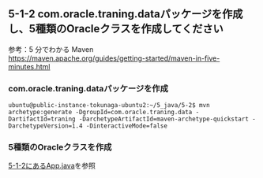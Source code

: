 ## 5-1-2 com.oracle.traning.dataパッケージを作成し、5種類のOracleクラスを作成してください

参考：5 分でわかる Maven<br>
https://maven.apache.org/guides/getting-started/maven-in-five-minutes.html

### com.oracle.traning.dataパッケージを作成
```console
ubuntu@public-instance-tokunaga-ubuntu2:~/5_java/5-2$ mvn archetype:generate -DgroupId=com.oracle.traning.data -DartifactId=traning -DarchetypeArtifactId=maven-archetype-quickstart -DarchetypeVersion=1.4 -DinteractiveMode=false
```
### 5種類のOracleクラスを作成

[5-1-2にあるApp.java](https://github.com/sh-sho/cn_study_tutor_repository/blob/5-1_tokunaga/5_java/5-1-2/traning/src/main/java/com/oracle/traning/data/App.java)を参照
